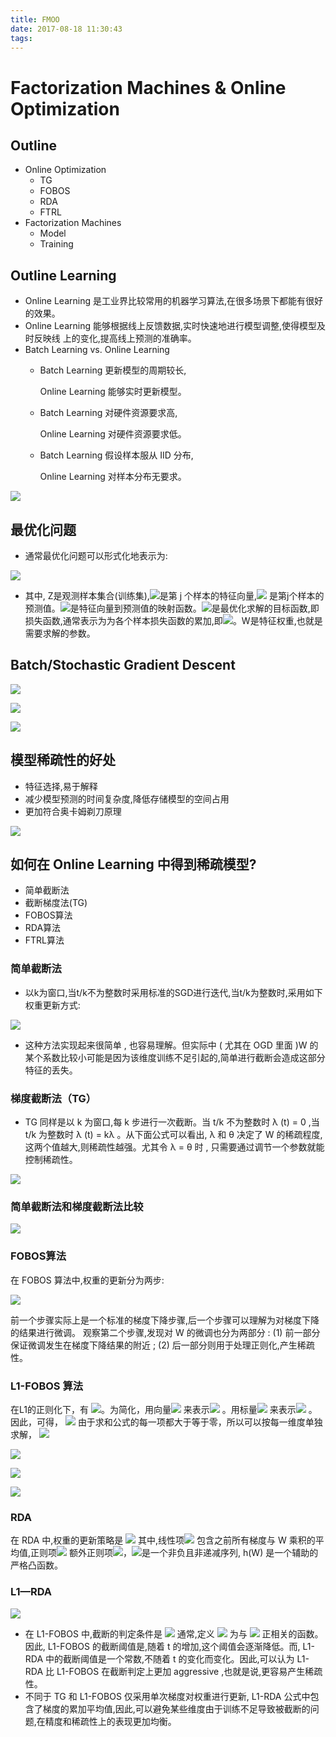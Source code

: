 ```yaml
---
title: FMOO
date: 2017-08-18 11:30:43
tags:
---
```


# Factorization Machines & Online Optimization

## Outline
+ Online Optimization
  - TG
  - FOBOS
  - RDA
  - FTRL
+ Factorization Machines
  - Model
  - Training

## Outline Learning

+ Online Learning 是工业界比较常用的机器学习算法,在很多场景下都能有很好的效果。
+ Online Learning 能够根据线上反馈数据,实时快速地进行模型调整,使得模型及时反映线
上的变化,提高线上预测的准确率。
+ Batch Learning vs. Online Learning
   + Batch Learning 更新模型的周期较长,

     Online Learning 能够实时更新模型。
   + Batch Learning 对硬件资源要求高,

     Online Learning 对硬件资源要求低。
   + Batch Learning 假设样本服从 IID 分布,

     Online Learning 对样本分布无要求。

![](FMOO/1.png)

## 最优化问题
+ 通常最优化问题可以形式化地表示为:

![](FMOO/2.png)
+ 其中, Z是观测样本集合(训练集),![](FMOO/3.png)是第 j 个样本的特征向量,![](FMOO/4.png) 是第j个样本的预测值。![](FMOO/5.png)是特征向量到预测值的映射函数。![](FMOO/6.png)是最优化求解的目标函数,即损失函数,通常表示为为各个样本损失函数的累加,即![](FMOO/7.png)。W是特征权重,也就是需要求解的参数。

## Batch/Stochastic Gradient Descent
![](FMOO/8.png)

![](FMOO/9.png)

![](FMOO/10.png)

## 模型稀疏性的好处
+ 特征选择,易于解释
+ 减少模型预测的时间复杂度,降低存储模型的空间占用
+ 更加符合奥卡姆剃刀原理

![](FMOO/11.png)

## 如何在 Online Learning 中得到稀疏模型?
+ 简单截断法
+ 截断梯度法(TG)
+ FOBOS算法
+ RDA算法
+ FTRL算法

### 简单截断法
+ 以k为窗口,当t/k不为整数时采用标准的SGD进行迭代,当t/k为整数时,采用如下权重更新方式:

![](FMOO/12.png)

+ 这种方法实现起来很简单 , 也容易理解。但实际中 ( 尤其在 OGD 里面 )W 的某个系数比较小可能是因为该维度训练不足引起的,简单进行截断会造成这部分特征的丢失。

### 梯度截断法（TG）
+ TG 同样是以 k 为窗口,每 k 步进行一次截断。当 t/k 不为整数时 λ (t) = 0 ,当 t/k 为整数时 λ (t) = kλ 。从下面公式可以看出, λ 和 θ 决定了 W 的稀疏程度,这两个值越大,则稀疏性越强。尤其令 λ = θ 时 , 只需要通过调节一个参数就能控制稀疏性。

![](FMOO/13.png)

### 简单截断法和梯度截断法比较

![](FMOO/14.png)

### FOBOS算法
在 FOBOS 算法中,权重的更新分为两步:

![](FMOO/15.png)

前一个步骤实际上是一个标准的梯度下降步骤,后一个步骤可以理解为对梯度下降的结果进行微调。
观察第二个步骤,发现对 W 的微调也分为两部分 :
(1) 前一部分保证微调发生在梯度下降结果的附近 ;
(2) 后一部分则用于处理正则化,产生稀疏性。

### L1-FOBOS 算法

在L1的正则化下，有 ![](FMOO/16.png)。为简化，用向量![](FMOO/17.png) 来表示![](FMOO/19.png) 。用标量![](FMOO/18.png) 来表示![](FMOO/20.png) 。因此，可得， 
![](FMOO/21.png)
由于求和公式的每一项都大于等于零，所以可以按每一维度单独求解，
![](FMOO/22.png)

![](FMOO/23.png)

![](FMOO/24.png)
 
![](FMOO/25.png)

### RDA
在 RDA 中,权重的更新策略是
![](FMOO/26.png)
其中,线性项![](FMOO/27.png) 包含之前所有梯度与 W 乘积的平均值,正则项![](FMOO/28.png) 额外正则项![](FMOO/29.png)，![](FMOO/30.png)是一个非负且非递减序列, h(W) 是一个辅助的严格凸函数。

### L1—RDA
![](FMOO/31.png)

+ 在 L1-FOBOS 中,截断的判定条件是 ![](FMOO/32.png)
通常,定义 ![](FMOO/33.png) 为与 ![](FMOO/34.png) 正相关的函数。因此, L1-FOBOS 的截断阈值是,随着 t 的增加,这个阈值会逐渐降低。而, L1-RDA 中的截断阈值是一个常数,不随着 t 的变化而变化。因此,可以认为 L1-RDA 比 L1-FOBOS 在截断判定上更加 aggressive ,也就是说,更容易产生稀疏性。
+ 不同于 TG 和 L1-FOBOS 仅采用单次梯度对权重进行更新, L1-RDA 公式中包含了梯度的累加平均值,因此,可以避免某些维度由于训练不足导致被截断的问题,在精度和稀疏性上的表现更加均衡。
